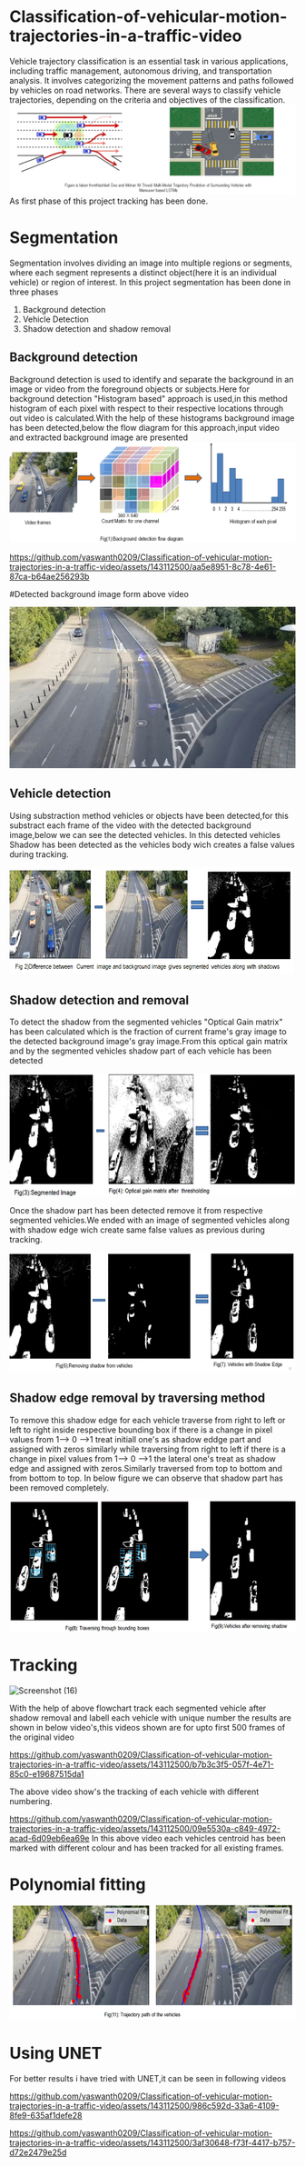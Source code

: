 # Classification-of-vehicular-motion-trajectories-in-a-traffic-video
Vehicle trajectory classification is an essential task in various applications, including traffic management, autonomous driving, and transportation analysis. It involves categorizing the movement patterns and paths followed by vehicles on road networks. There are several ways to classify vehicle trajectories, depending on the criteria and objectives of the classification. 
![Screenshot (4)](https://github.com/yaswanth0209/Classification-of-vehicular-motion-trajectories-in-a-traffic-video/blob/main/Images/Screenshot%20(4).png)
As first phase of this project tracking has been done.
# Segmentation
 Segmentation involves dividing an image into multiple regions or segments, where each segment represents a distinct object(here it is an individual vehicle) or region of interest. In this project segmentation has been done in three phases
1. Background detection
2. Vehicle Detection
3. Shadow detection and shadow removal
## Background detection
Background detection is used to identify and separate the background in an image or video from the foreground objects or subjects.Here for background detection "Histogram based" approach is used,in this method histogram of each pixel with respect to their respective locations through out video is calculated.With the help of these histograms background image has been detected,below the flow diagram for this approach,input video and extracted background image are presented
![Screenshot (5)](https://github.com/yaswanth0209/Classification-of-vehicular-motion-trajectories-in-a-traffic-video/blob/main/Images/Screenshot%20(5).png)


https://github.com/yaswanth0209/Classification-of-vehicular-motion-trajectories-in-a-traffic-video/assets/143112500/aa5e8951-8c78-4e61-87ca-b64ae256293b

#Detected background image form above video



![background_rgb](https://github.com/yaswanth0209/Classification-of-vehicular-motion-trajectories-in-a-traffic-video/blob/main/Images/background_rgb.jpg)

## Vehicle detection
Using substraction method vehicles or objects have been detected,for this substract each frame of the video with the detected background image,below we can see the detected vehicles. In this detected vehicles Shadow has been detected as the vehicles body wich creates a false values during tracking.

![Screenshot (6)](https://github.com/yaswanth0209/Classification-of-vehicular-motion-trajectories-in-a-traffic-video/blob/main/Images/Screenshot%20(6).png)

## Shadow detection and removal
To detect the shadow from the segmented vehicles "Optical Gain matrix" has been calculated which is the fraction of current frame's gray image to the detected background image's gray image.From this optical gain matrix and by the segmented vehicles shadow part of each vehicle has been detected

![Screenshot (10)](https://github.com/yaswanth0209/Classification-of-vehicular-motion-trajectories-in-a-traffic-video/blob/main/Images/Screenshot%20(10).png)

Once the shadow part has been detected remove it from respective segmented vehicles.We ended with an image of segmented vehicles along with shadow edge wich create same false values as previous during tracking.

![Screenshot (11)](https://github.com/yaswanth0209/Classification-of-vehicular-motion-trajectories-in-a-traffic-video/blob/main/Images/Screenshot%20(11).png)

## Shadow edge removal by traversing method
To remove this shadow edge for each vehicle traverse from right to left or left to right inside respective bounding box if there is a change in pixel values from 1--> 0 -->1 treat initiall one's as shadow eddge part and assigned with zeros similarly while traversing from right to left if there is a change in pixel values from 1--> 0 -->1 the lateral one's treat as shadow edge and assigned with zeros.Similarly traversed from top to bottom and from bottom to top. In below figure we can observe that shadow part has been removed completely. 

![Screenshot (13)](https://github.com/yaswanth0209/Classification-of-vehicular-motion-trajectories-in-a-traffic-video/blob/main/Images/Screenshot%20(13).png)
# Tracking

![Screenshot (16)](https://github.com/yaswanth0209/Classification-of-vehicular-motion-trajectories-in-a-traffic-video/assets/143112500/87336a49-106b-49a9-a97d-5696b91f3d3f)

With the help of above flowchart track each segmented vehicle after shadow removal and labell each vehicle with unique number the results are shown in below video's,this videos shown are for upto first 500 frames of the original video


https://github.com/yaswanth0209/Classification-of-vehicular-motion-trajectories-in-a-traffic-video/assets/143112500/b7b3c3f5-057f-4e71-85c0-e19687515da1

The above video show's the tracking of each vehicle with different numbering.


https://github.com/yaswanth0209/Classification-of-vehicular-motion-trajectories-in-a-traffic-video/assets/143112500/09e5530a-c849-4972-acad-6d09eb6ea69e
In this above video each vehicles centroid has been marked with different colour and has been tracked for all existing frames.


# Polynomial fitting

![Screenshot (15)](https://github.com/yaswanth0209/Classification-of-vehicular-motion-trajectories-in-a-traffic-video/blob/main/Images/Screenshot%20(15).png)

# Using UNET
For better results i have tried with UNET,it can be seen in following videos



https://github.com/yaswanth0209/Classification-of-vehicular-motion-trajectories-in-a-traffic-video/assets/143112500/986c592d-33a6-4109-8fe9-635af1defe28


https://github.com/yaswanth0209/Classification-of-vehicular-motion-trajectories-in-a-traffic-video/assets/143112500/3af30648-f73f-4417-b757-d72e2479e25d

